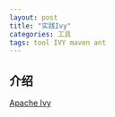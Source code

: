 ```yaml
---
layout: post
title: "实践Ivy"
categories: 工具
tags: tool IVY maven ant
---
```


## 介绍

[Apache Ivy](http://ant.apache.org/ivy/)